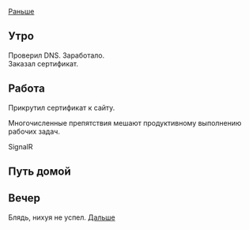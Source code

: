 [Раньше](2020.12.21.md)  
## Утро
Проверил DNS. Заработало.  
Заказал сертификат.
## Работа
Прикрутил сертификат к сайту.  

Многочисленные препятствия мешают продуктивному выполнению рабочих задач.

SignalR
## Путь домой
## Вечер
Блядь, нихуя не успел.
[Дальше](2020.12.22.md)
